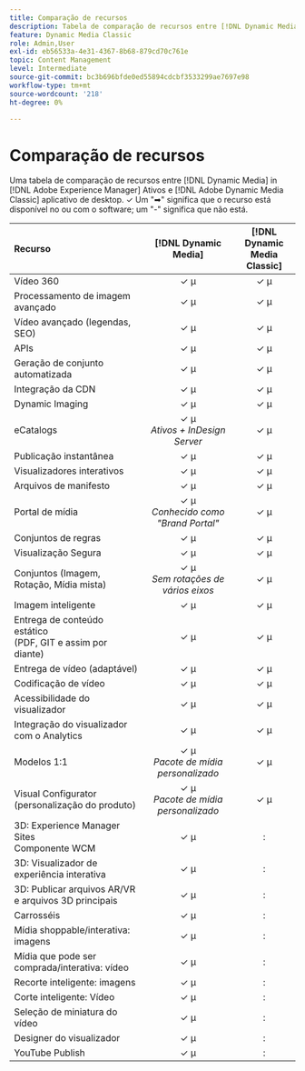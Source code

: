 ```yaml
---
title: Comparação de recursos
description: Tabela de comparação de recursos entre [!DNL Dynamic Media] in [!DNL Adobe Experience Manager] Ativos e [!DNL Adobe Dynamic Media Classic] aplicativo de desktop.
feature: Dynamic Media Classic
role: Admin,User
exl-id: eb56533a-4e31-4367-8b68-879cd70c761e
topic: Content Management
level: Intermediate
source-git-commit: bc3b696bfde0ed55894cdcbf3533299ae7697e98
workflow-type: tm+mt
source-wordcount: '218'
ht-degree: 0%

---
```


# Comparação de recursos

Uma tabela de comparação de recursos entre [!DNL Dynamic Media] in [!DNL Adobe Experience Manager] Ativos e [!DNL Adobe Dynamic Media Classic] aplicativo de desktop. ✓ Um &quot;➡&quot; significa que o recurso está disponível no ou com o software; um &quot;-&quot; significa que não está.

| Recurso | [!DNL Dynamic Media] | [!DNL Dynamic Media<br>Classic] |
| :--- | :---: | :---: |
| Vídeo 360 | ✓ µ | ✓ µ |
| Processamento de imagem avançado | ✓ µ | ✓ µ |
| Vídeo avançado (legendas, SEO) | ✓ µ | ✓ µ |
| APIs | ✓ µ | ✓ µ |
| Geração de conjunto automatizada | ✓ µ | ✓ µ |
| Integração da CDN | ✓ µ | ✓ µ |
| Dynamic Imaging | ✓ µ | ✓ µ |
| eCatalogs | ✓ µ&#x200B;<br>*Ativos + InDesign Server* | ✓ µ |
| Publicação instantânea | ✓ µ | ✓ µ |
| Visualizadores interativos | ✓ µ | ✓ µ |
| Arquivos de manifesto | ✓ µ | ✓ µ |
| Portal de mídia | ✓ µ&#x200B;<br>*Conhecido como &quot;Brand Portal&quot;* | ✓ µ |
| Conjuntos de regras | ✓ µ | ✓ µ |
| Visualização Segura | ✓ µ | ✓ µ |
| Conjuntos (Imagem, Rotação, Mídia mista) | ✓ µ&#x200B;<br>*Sem rotações de vários eixos* | ✓ µ |
| Imagem inteligente | ✓ µ | ✓ µ |
| Entrega de conteúdo estático<br>(PDF, GIT e assim por diante) | ✓ µ | ✓ µ |
| Entrega de vídeo (adaptável) | ✓ µ | ✓ µ |
| Codificação de vídeo | ✓ µ | ✓ µ |
| Acessibilidade do visualizador | ✓ µ | ✓ µ |
| Integração do visualizador com o Analytics | ✓ µ | ✓ µ |
| Modelos 1:1 | ✓ µ&#x200B;<br>*Pacote de mídia personalizado* | ✓ µ |
| Visual Configurator<br>(personalização do produto) | ✓ µ&#x200B;<br>*Pacote de mídia personalizado* | ✓ µ |
| 3D: Experience Manager Sites<br>Componente WCM | ✓ µ | : |
| 3D: Visualizador de experiência interativa | ✓ µ | : |
| 3D: Publicar arquivos AR/VR e arquivos 3D principais | ✓ µ | : |
| Carrosséis | ✓ µ | : |
| Mídia shoppable/interativa: imagens | ✓ µ | : |
| Mídia que pode ser comprada/interativa: vídeo | ✓ µ | : |
| Recorte inteligente: imagens | ✓ µ | : |
| Corte inteligente: Vídeo | ✓ µ | : |
| Seleção de miniatura do vídeo | ✓ µ | : |
| Designer do visualizador | ✓ µ | : |
| YouTube Publish | ✓ µ | : |
